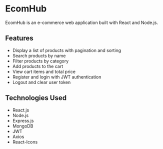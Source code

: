 # EcomHub
EcomHub is an e-commerce web application built with React and Node.js.

## Features
- Display a list of products with pagination and sorting
- Search products by name
- Filter products by category
- Add products to the cart
- View cart items and total price
- Register and login with JWT authentication
- Logout and clear user token

## Technologies Used
- React.js
- Node.js
- Express.js
- MongoDB
- JWT
- Axios
- React-Icons
